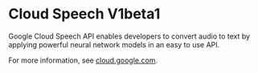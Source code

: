# Cloud Speech V1beta1

Google Cloud Speech API enables developers to convert audio to text by applying powerful neural network models in an easy to use API.

For more information, see [cloud.google.com](https://cloud.google.com/speech/).

